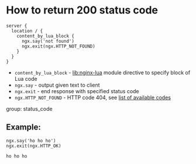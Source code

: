 # How to return 200 status code

```nginx
server {
  location / {
    content_by_lua_block {
      ngx.say('not found')
      ngx.exit(ngx.HTTP_NOT_FOUND)
    }
  }
}
```

- `content_by_lua_block` - [lib:nginx-lua](/nginx-lua/how-to-install-nginx-lua-module-in-ubuntu-ubuntuversion) module directive to specify block of Lua code
- `ngx.say` - output given text to client
- `ngx.exit` - end response with specified status code
- `ngx.HTTP_NOT_FOUND` - HTTP code 404, see [list of available codes](https://github.com/openresty/lua-nginx-module#http-status-constants)

group: status_code

## Example: 
```nginx
ngx.say('ho ho ho')
ngx.exit(ngx.HTTP_OK)
```
```
ho ho ho

```


